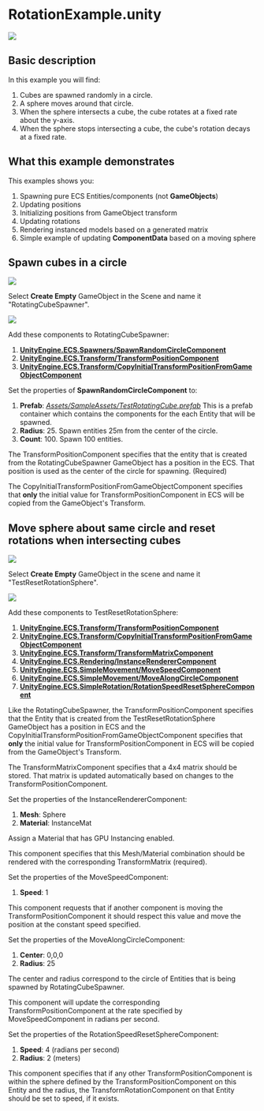 # RotationExample.unity

![](https://media.giphy.com/media/3o7WIPjJUcuIEze5Ww/giphy.gif)

## Basic description

In this example you will find:

1. Cubes are spawned randomly in a circle.
2. A sphere moves around that circle.
3. When the sphere intersects a cube, the cube rotates at a fixed rate about the y-axis.
4. When the sphere stops intersecting a cube, the cube's rotation decays at a fixed rate.

## What this example demonstrates

This examples shows you:

1. Spawning pure ECS Entities/components (not __GameObjects__)
2. Updating positions
3. Initializing positions from GameObject transform
3. Updating rotations
4. Rendering instanced models based on a generated matrix
5. Simple example of updating __ComponentData__ based on a moving sphere

## Spawn cubes in a circle

![](https://i.imgur.com/xGoyVjL.png)

Select __Create Empty__ GameObject in the Scene and name it "RotatingCubeSpawner".

![](https://i.imgur.com/GlQ7sMB.png)

Add these components to RotatingCubeSpawner:

1. [__UnityEngine.ECS.Spawners/SpawnRandomCircleComponent__](../../ECSJobDemos/Assets/GameCode/SpawnerShim/SpawnRandomCircleComponent.cs)
2. [__UnityEngine.ECS.Transform/TransformPositionComponent__](../../ECSJobDemos/Packages/com.unity.entities/Unity.Transforms/PositionComponent.cs)
3. [__UnityEngine.ECS.Transform/CopyInitialTransformPositionFromGameObjectComponent__](../../ECSJobDemos/Packages/com.unity.entities/Unity.Transforms.Hybrid/CopyInitialTransformFromGameObjectComponent.cs)

Set the properties of __SpawnRandomCircleComponent__ to:

1. __Prefab__: [*Assets/SampleAssets/TestRotatingCube.prefab*](../../ECSJobDemos/Assets/SampleAssets/TestRotatingCube.prefab) 
This is a prefab container which contains the components for the each Entity that will be spawned. 
2. __Radius__: 25. 
Spawn entities 25m from the center of the circle.
3. __Count__: 100.
Spawn 100 entities.

The TransformPositionComponent specifies that the entity that is created from the RotatingCubeSpawner GameObject has a position in the ECS. That position is used as the center of the circle for spawning. (Required)

The CopyInitialTransformPositionFromGameObjectComponent specifies that **only** the initial value for TransformPositionComponent in ECS will be copied from the GameObject's Transform. 

## Move sphere about same circle and reset rotations when intersecting cubes

![](https://i.imgur.com/GyBUpSo.png)

Select __Create Empty__ GameObject in the scene and name it "TestResetRotationSphere".

![](https://i.imgur.com/7WmSLyN.png)

Add these components to TestResetRotationSphere:

1. [__UnityEngine.ECS.Transform/TransformPositionComponent__](../../ECSJobDemos/Packages/com.unity.entities/Unity.Transforms/PositionComponent.cs)
2. [__UnityEngine.ECS.Transform/CopyInitialTransformPositionFromGameObjectComponent__](../../ECSJobDemos/Packages/com.unity.entities/Unity.Transforms.Hybrid/CopyInitialTransformFromGameObjectComponent.cs)
3. [__UnityEngine.ECS.Transform/TransformMatrixComponent__](../../ECSJobDemos/Packages/com.unity.entities/Unity.Transforms/TransformMatrixComponent.cs)
4. [__UnityEngine.ECS.Rendering/InstanceRendererComponent__](../../ECSJobDemos/Packages/com.unity.entities/Unity.Rendering.Hybrid/MeshInstanceRendererComponent.cs)
5. [__UnityEngine.ECS.SimpleMovement/MoveSpeedComponent__](../../ECSJobDemos/Assets/GameCode/SimpleMovement/MoveSpeedComponent.cs)
6. [__UnityEngine.ECS.SimpleMovement/MoveAlongCircleComponent__](../../ECSJobDemos/Assets/GameCode/SimpleMovement/MoveAlongCircleComponent.cs)
7. [__UnityEngine.ECS.SimpleRotation/RotationSpeedResetSphereComponent__](../../ECSJobDemos/Assets/GameCode/SimpleRotation/RotationSpeedResetSphereComponent.cs)

Like the RotatingCubeSpawner, the TransformPositionComponent specifies that the Entity that is created from the TestResetRotationSphere GameObject has a position in ECS and the CopyInitialTransformPositionFromGameObjectComponent specifies that **only** the initial value for TransformPositionComponent in ECS will be copied from the GameObject's Transform. 

The TransformMatrixComponent specifies that a 4x4 matrix should be stored. That matrix is updated automatically based on changes to the TransformPositionComponent.

Set the properties of the InstanceRendererComponent:

1. __Mesh__: Sphere
2. __Material__: InstanceMat

Assign a Material that has GPU Instancing enabled.

This component specifies that this Mesh/Material combination should be rendered with the corresponding TransformMatrix (required).

Set the properties of the MoveSpeedComponent:

1. __Speed__: 1

This component requests that if another component is moving the TransformPositionComponent it should respect this value and move the position at the constant speed specified.

Set the properties of the MoveAlongCircleComponent:

1. __Center__: 0,0,0
2. __Radius__: 25

The center and radius correspond to the circle of Entities that is being spawned by RotatingCubeSpawner.

This component will update the corresponding TransformPositionComponent at the rate specified by MoveSpeedComponent in radians per second.

Set the properties of the RotationSpeedResetSphereComponent:

1. __Speed__: 4 (radians per second)
2. __Radius__: 2 (meters)

This component specifies that if any other TransformPositionComponent is within the sphere defined by the TransformPositionComponent on this Entity and the radius, the TransformRotationComponent on that Entity should be set to speed, if it exists.


















